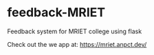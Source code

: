# feedback-MRIET

Feedback system for MRIET college using flask

Check out the we app at: https://mriet.anpct.dev/

